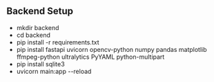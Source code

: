 ## Backend Setup

- mkdir backend
- cd backend
- pip install -r requirements.txt
- pip install fastapi uvicorn opencv-python numpy pandas matplotlib ffmpeg-python ultralytics PyYAML python-multipart
- pip install sqlite3
- uvicorn main:app --reload

